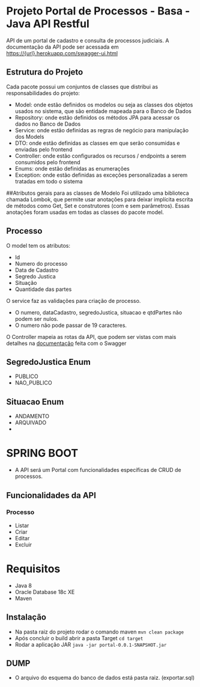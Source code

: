 # Projeto Portal de Processos - Basa - Java API Restful

API de um portal de cadastro e consulta de processos judiciais.
A documentação da API pode ser acessada em [https://{url}.herokuapp.com/swagger-ui.html](https://{url}.herokuapp.com/swagger-ui.html)

## Estrutura do Projeto
Cada pacote possui um conjuntos de classes que distribui as responsabilidades do projeto:  
- Model: onde estão definidos os modelos ou seja as classes dos objetos usados no sistema, que são entidade mapeada para o Banco de Dados
- Repository: onde estão definidos os métodos JPA para acessar os dados no Banco de Dados
- Service: onde estão definidas as regras de negócio para manipulação dos Models
- DTO: onde estão definidas as classes em que serão consumidas e enviadas pelo frontend
- Controller: onde estão configurados os recursos / endpoints a serem consumidos pelo frontend
- Enums: onde estão definidas as enumerações
- Exception: onde estão definidas as exceções personalizadas a serem tratadas em todo o sistema

##Atributos gerais para as classes de Modelo
Foi utilizado uma biblioteca chamada Lombok, que permite usar anotações para deixar implícita escrita de métodos
como Get, Set e construtores (com e sem parâmetros). Essas anotações foram usadas em todas as classes do pacote model.

## Processo
O model tem os atributos:
- Id
- Numero do processo
- Data de Cadastro
- Segredo Justica
- Situação 
- Quantidade das partes

O service faz as validações para criação de processo.
- O numero, dataCadastro, segredoJustica, situacao e qtdPartes não podem ser nulos.
- O numero não pode passar de 19 caracteres.

O Controller mapeia as rotas da API, que podem ser vistas com mais detalhes na [documentação](https://{url}.herokuapp.com/swagger-ui.html) feita com o Swagger

## SegredoJustica Enum
- PUBLICO
- NAO_PUBLICO

## Situacao Enum
- ANDAMENTO
- ARQUIVADO
- 

# SPRING BOOT
- A API será um Portal com funcionalidades específicas de CRUD de processos.

## Funcionalidades da API
### Processo
- Listar
- Criar
- Editar
- Excluir

# Requisitos

- Java 8
- Oracle Database 18c XE
- Maven

## Instalação
- Na pasta raiz do projeto rodar o comando maven `mvn clean package`
- Após concluir o build abrir a pasta Target `cd target`
- Rodar a aplicação JAR `java -jar portal-0.0.1-SNAPSHOT.jar`

## DUMP
- O arquivo do esquema do banco de dados está pasta raiz. (exportar.sql)
